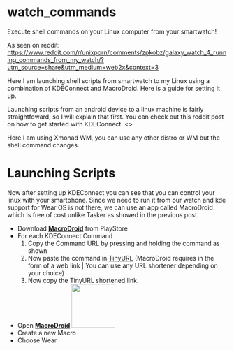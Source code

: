 # watch_commands
Execute shell commands on your Linux computer from your smartwatch!

As seen on reddit:
<https://www.reddit.com/r/unixporn/comments/zpkobz/galaxy_watch_4_running_commands_from_my_watch/?utm_source=share&utm_medium=web2x&context=3>

Here I am launching shell scripts from smartwatch to my Linux using a combination of KDEConnect and MacroDroid.
Here is a guide for setting it up.

Launching scripts from an android device to a linux machine is fairly straightfoward, so I will explain that first. 
You can check out this reddit post on how to get started with KDEConnect.
<>

Here I am using Xmonad WM, you can use any other distro or WM but the shell command changes.

# Launching Scripts
Now after setting up KDEConnect you can see that you can control your linux with your smartphone.
Since we need to run it from our watch and kde support for Wear OS is not there, we can use an app called MacroDroid which is free of cost unlike Tasker as showed in the previous post.

- Download [<ins>**MacroDroid**</ins>](https://play.google.com/store/apps/details?id=com.arlosoft.macrodroid&gl=US&pli=1) from PlayStore
- For each KDEConnect Command 
  1) Copy the Command URL by pressing and holding the command as shown
  2) Now paste the command in [TinyURL](https://tinyurl.com/app) (MacroDroid requires in the form of a web link | You can use any URL shortener depending on your choice)
  3) Now copy the TinyURL shortened link.
- Open [**MacroDroid**](https://play.google.com/store/apps/details?id=com.arlosoft.macrodroid&gl=US&pli=1)
  <img src="![MacroDroid1](https://user-images.githubusercontent.com/88709957/208475505-48b5f169-ac51-49de-86be-d62d1de6f73b.png)" width="100"/>
- Create a new Macro
- Choose Wear
